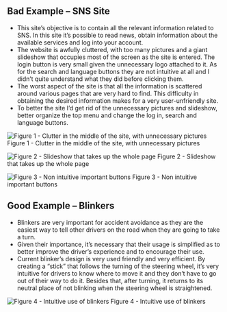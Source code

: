 ## Bad Example – SNS Site

 - This site’s objective is to contain all the relevant information related to SNS. In this site it’s possible to read news, obtain information about the available services and log into your account. 
 - The website is awfully cluttered, with too many pictures and a giant slideshow that occupies most of the screen as the site is entered. The login button is very small given the unnecessary logo attached to it. As for the search and language buttons they are not intuitive at all and I didn’t quite understand what they did before clicking them. 
 - The worst aspect of the site is that all the information is scattered around various pages that are very hard to find. This difficulty in obtaining the desired information makes for a very user-unfriendly site. 
 - To better the site I’d get rid of the unnecessary pictures and slideshow, better organize the top menu and change the log in, search and language buttons.

![Figure 1 - Clutter in the middle of the site, with unnecessary pictures](/IPM/assignments/ines1/1.png)
Figure 1 - Clutter in the middle of the site, with unnecessary pictures

![Figure 2 - Slideshow that takes up the whole page](/IPM/assignments/ines1/2.png)
Figure 2 - Slideshow that takes up the whole page

![Figure 3 - Non intuitive important buttons](/IPM/assignments/ines1/3.png)
Figure 3 - Non intuitive important buttons

## Good Example – Blinkers

 - Blinkers are very important for accident avoidance as they are the easiest way to tell other drivers on the road when they are going to take a turn. 
 - Given their importance, it’s necessary that their usage is simplified as to better improve the driver’s experience and to encourage their use. 
 - Current blinker’s design is very used friendly and very efficient. By creating a “stick” that follows the turning of the steering wheel, it’s very intuitive for drivers to know where to move it and they don’t have to go out of their way to do it. Besides that, after turning, it returns to its neutral place of not blinking when the steering wheel is straightened.
 
![Figure 4 - Intuitive use of blinkers](/IPM/assignments/ines1/4.png)
Figure 4 - Intuitive use of blinkers
